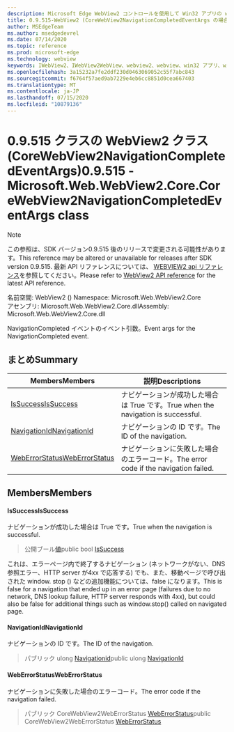 ```yaml
---
description: Microsoft Edge WebView2 コントロールを使用して Win32 アプリの web コンテンツをホストする
title: 0.9.515-WebView2 (CoreWebView2NavigationCompletedEventArgs の場合)
author: MSEdgeTeam
ms.author: msedgedevrel
ms.date: 07/14/2020
ms.topic: reference
ms.prod: microsoft-edge
ms.technology: webview
keywords: IWebView2、IWebView2WebView、webview2、webview、win32 アプリ、win32、edge、ICoreWebView2、ICoreWebView2Controller、browser control、edge html
ms.openlocfilehash: 3a15232a7fe2ddf230d0463069052c55f7abc843
ms.sourcegitcommit: f6764f57aed9ab7229e4eb6cc8851d0cea667403
ms.translationtype: MT
ms.contentlocale: ja-JP
ms.lasthandoff: 07/15/2020
ms.locfileid: "10879136"
---
```

# <span data-ttu-id="d639f-104">0.9.515 クラスの WebView2 クラス (CoreWebView2NavigationCompletedEventArgs)</span><span class="sxs-lookup"><span data-stu-id="d639f-104">0.9.515 - Microsoft.Web.WebView2.Core.CoreWebView2NavigationCompletedEventArgs class</span></span> 

> [!NOTE]
> <span data-ttu-id="d639f-105">この参照は、SDK バージョン0.9.515 後のリリースで変更される可能性があります。</span><span class="sxs-lookup"><span data-stu-id="d639f-105">This reference may be altered or unavailable for releases after SDK version 0.9.515.</span></span> <span data-ttu-id="d639f-106">最新 API リファレンスについては、 [WEBVIEW2 api リファレンス](../../../webview2-api-reference.md)を参照してください。</span><span class="sxs-lookup"><span data-stu-id="d639f-106">Please refer to [WebView2 API reference](../../../webview2-api-reference.md) for the latest API reference.</span></span>

<span data-ttu-id="d639f-107">名前空間: WebView2 () </span><span class="sxs-lookup"><span data-stu-id="d639f-107">Namespace: Microsoft.Web.WebView2.Core</span></span>\
<span data-ttu-id="d639f-108">アセンブリ: Microsoft.Web.WebView2.Core.dll</span><span class="sxs-lookup"><span data-stu-id="d639f-108">Assembly: Microsoft.Web.WebView2.Core.dll</span></span>

<span data-ttu-id="d639f-109">NavigationCompleted イベントのイベント引数。</span><span class="sxs-lookup"><span data-stu-id="d639f-109">Event args for the NavigationCompleted event.</span></span>

## <span data-ttu-id="d639f-110">まとめ</span><span class="sxs-lookup"><span data-stu-id="d639f-110">Summary</span></span>

 <span data-ttu-id="d639f-111">Members</span><span class="sxs-lookup"><span data-stu-id="d639f-111">Members</span></span>                        | <span data-ttu-id="d639f-112">説明</span><span class="sxs-lookup"><span data-stu-id="d639f-112">Descriptions</span></span>
--------------------------------|---------------------------------------------
[<span data-ttu-id="d639f-113">IsSuccess</span><span class="sxs-lookup"><span data-stu-id="d639f-113">IsSuccess</span></span>](#issuccess) | <span data-ttu-id="d639f-114">ナビゲーションが成功した場合は True です。</span><span class="sxs-lookup"><span data-stu-id="d639f-114">True when the navigation is successful.</span></span>
[<span data-ttu-id="d639f-115">NavigationId</span><span class="sxs-lookup"><span data-stu-id="d639f-115">NavigationId</span></span>](#navigationid) | <span data-ttu-id="d639f-116">ナビゲーションの ID です。</span><span class="sxs-lookup"><span data-stu-id="d639f-116">The ID of the navigation.</span></span>
[<span data-ttu-id="d639f-117">WebErrorStatus</span><span class="sxs-lookup"><span data-stu-id="d639f-117">WebErrorStatus</span></span>](#weberrorstatus) | <span data-ttu-id="d639f-118">ナビゲーションに失敗した場合のエラーコード。</span><span class="sxs-lookup"><span data-stu-id="d639f-118">The error code if the navigation failed.</span></span>

## <span data-ttu-id="d639f-119">Members</span><span class="sxs-lookup"><span data-stu-id="d639f-119">Members</span></span>

#### <span data-ttu-id="d639f-120">IsSuccess</span><span class="sxs-lookup"><span data-stu-id="d639f-120">IsSuccess</span></span> 

<span data-ttu-id="d639f-121">ナビゲーションが成功した場合は True です。</span><span class="sxs-lookup"><span data-stu-id="d639f-121">True when the navigation is successful.</span></span>

> <span data-ttu-id="d639f-122">公開ブール[値](#issuccess)</span><span class="sxs-lookup"><span data-stu-id="d639f-122">public bool [IsSuccess](#issuccess)</span></span>

<span data-ttu-id="d639f-123">これは、エラーページ内で終了するナビゲーション (ネットワークがない、DNS 参照エラー、HTTP server が4xx で応答する) でも、また、移動ページで呼び出された window. stop () などの追加機能については、false になります。</span><span class="sxs-lookup"><span data-stu-id="d639f-123">This is false for a navigation that ended up in an error page (failures due to no network, DNS lookup failure, HTTP server responds with 4xx), but could also be false for additional things such as window.stop() called on navigated page.</span></span>

#### <span data-ttu-id="d639f-124">NavigationId</span><span class="sxs-lookup"><span data-stu-id="d639f-124">NavigationId</span></span> 

<span data-ttu-id="d639f-125">ナビゲーションの ID です。</span><span class="sxs-lookup"><span data-stu-id="d639f-125">The ID of the navigation.</span></span>

> <span data-ttu-id="d639f-126">パブリック ulong [Navigationid](#navigationid)</span><span class="sxs-lookup"><span data-stu-id="d639f-126">public ulong [NavigationId](#navigationid)</span></span>

#### <span data-ttu-id="d639f-127">WebErrorStatus</span><span class="sxs-lookup"><span data-stu-id="d639f-127">WebErrorStatus</span></span> 

<span data-ttu-id="d639f-128">ナビゲーションに失敗した場合のエラーコード。</span><span class="sxs-lookup"><span data-stu-id="d639f-128">The error code if the navigation failed.</span></span>

> <span data-ttu-id="d639f-129">パブリック CoreWebView2WebErrorStatus [WebErrorStatus](#weberrorstatus)</span><span class="sxs-lookup"><span data-stu-id="d639f-129">public CoreWebView2WebErrorStatus [WebErrorStatus](#weberrorstatus)</span></span>

